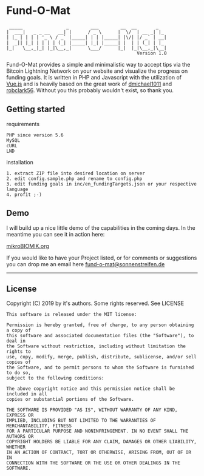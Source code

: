 # Fund-O-Mat

```
 _____                _        ___        __  __       _   
|  ___|   _ _ __   __| |      / _ \      |  \/  | __ _| |_
| |_ | | | | '_ \ / _` |_____| | | |_____| |\/| |/ _` | __|
|  _|| |_| | | | | (_| |_____| |_| |_____| |  | | (_| | |_
|_|   \__,_|_| |_|\__,_|      \___/      |_|  |_|\__,_|\__|
                                                Version 1.0
```

Fund-O-Mat provides a simple and minimalistic way to accept tips via the Bitcoin
Lightning Network on your website and visualize the progress on funding goals.
It is written in PHP and Javascript with the utilization of
[Vue.js](https://vuejs.org/) and is heavily based on the great work of
[dmichael1011](https://github.com/michael1011/lightningtip) and
[robclark56](https://github.com/robclark56/lightningtip-PHP). Without you this
probably wouldn't exist, so thank you.

## Getting started

requirements

    PHP since version 5.6
    MySQL
    cURL
    LND

installation

    1. extract ZIP file into desired location on server
    2. edit config.sample.php and rename to config.php
    3. edit funding goals in inc/en_fundingTargets.json or your respective language
    4. profit ;-)

## Demo

I will build up a nice little demo of the capabilities in the coming days. In
the meantime you can see it in action here:

[mikroBIOMIK.org](https://mikrobiomik.org/en/support-us)

If you would like to have your Project listed, or for comments or suggestions
you can drop me an email here [fund-o-mat@sonnenstreifen.de](mailto:fund-o-mat@sonnenstreifen.de)

----

## License
Copyright (C) 2019 by it's authors. Some rights reserved. See LICENSE

    This software is released under the MIT license:

    Permission is hereby granted, free of charge, to any person obtaining a copy of
    this software and associated documentation files (the "Software"), to deal in
    the Software without restriction, including without limitation the rights to
    use, copy, modify, merge, publish, distribute, sublicense, and/or sell copies of
    the Software, and to permit persons to whom the Software is furnished to do so,
    subject to the following conditions:

    The above copyright notice and this permission notice shall be included in all
    copies or substantial portions of the Software.

    THE SOFTWARE IS PROVIDED "AS IS", WITHOUT WARRANTY OF ANY KIND, EXPRESS OR
    IMPLIED, INCLUDING BUT NOT LIMITED TO THE WARRANTIES OF MERCHANTABILITY, FITNESS
    FOR A PARTICULAR PURPOSE AND NONINFRINGEMENT. IN NO EVENT SHALL THE AUTHORS OR
    COPYRIGHT HOLDERS BE LIABLE FOR ANY CLAIM, DAMAGES OR OTHER LIABILITY, WHETHER
    IN AN ACTION OF CONTRACT, TORT OR OTHERWISE, ARISING FROM, OUT OF OR IN
    CONNECTION WITH THE SOFTWARE OR THE USE OR OTHER DEALINGS IN THE SOFTWARE.

